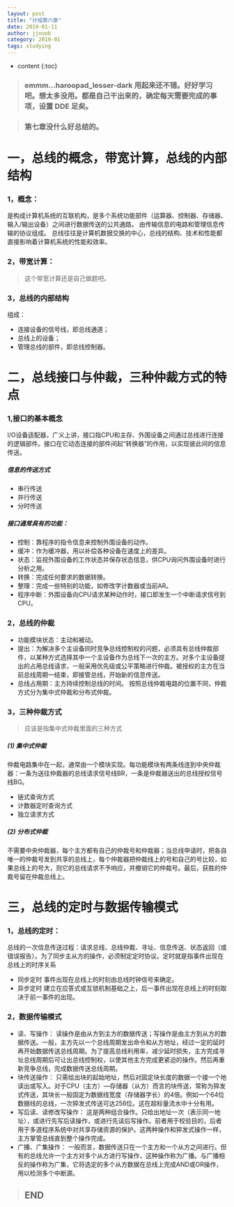 ```yaml
---
layout: post
title: "计组第六章"
date: 2019-01-11
author: jjnoob
category: 2019-01
tags: studying
---
```


* content
{:toc}

> ### emmm...haroopad_lesser-dark 用起来还不错。好好学习吧。想太多没用。都是自己干出来的，确定每天需要完成的事项，设置 DDE 足矣。 <br/>


> ### 第七章没什么好总结的。

# 一，总线的概念，带宽计算，总线的内部结构 
### 1，概念：
是构成计算机系统的互联机构，是多个系统功能部件（运算器、控制器、存储器、输入/输出设备）之间进行数据传送的公共通路。
由传输信息的电路和管理信息传输的协议组成。
总线往往是计算机数据交换的中心，总线的结构、技术和性能都直接影响着计算机系统的性能和效率。
### 2，带宽计算：

> 这个带宽计算还是自己做题吧。

### 3，总线的内部结构
组成：
* 连接设备的信号线，即总线通道；
* 总线上的设备；
* 管理总线的部件，即总线控制器。


# 二，总线接口与仲裁，三种仲裁方式的特点

### 1,接口的基本概念
I/O设备适配器，广义上讲，接口指CPU和主存、外围设备之间通过总线进行连接的逻辑部件。接口在它动态连接的部件间起“转换器”的作用，以实现彼此间的信息传送。
##### 信息的传送方式
* 串行传送
* 并行传送
* 分时传送

##### 接口通常具有的功能：
* 控制：靠程序的指令信息来控制外围设备的动作。
* 缓冲：作为缓冲器，用以补偿各种设备在速度上的差异。
* 状态：监视外围设备的工作状态并保存状态信息，供CPU询问外围设备时进行分析之用。
* 转换：完成任何要求的数据转换。
* 整理：完成一些特别的功能，如修改字计数器或当前AR。
* 程序中断：外围设备向CPU请求某种动作时，接口即发生一个中断请求信号到CPU。

### 2，总线的仲裁
* 功能模块状态：主动和被动。
* 提出：为解决多个主设备同时竞争总线控制权的问题，必须具有总线仲裁部件，以某种方式选择其中一个主设备作为总线下一次的主方。对多个主设备提出的占用总线请求，一般采用优先级或公平策略进行仲裁。被授权的主方在当前总线周期一结束，即接管总线，开始新的信息传送。  
* 总线占用期：主方持续控制总线的时间。
按照总线仲裁电路的位置不同，仲裁方式分为集中式仲裁和分布式仲裁。

### 3，三种仲裁方式
> 应该是指集中式仲裁里面的三种方式


##### (1) 集中式仲裁
仲裁电路集中在一起，通常由一个模块实现。每功能模块有两条线连到中央仲裁器：一条为送往仲裁器的总线请求信号线BR，一条是仲裁器送出的总线授权信号线BG。
* 链式查询方式
* 计数器定时查询方式
* 独立请求方式


##### (2) 分布式仲裁
不需要中央仲裁器，每个主方都有自己的仲裁号和仲裁器；当总线申请时，把各自唯一的仲裁号发到共享的总线上，每个仲裁器把仲裁线上的号和自己的号比较，如果总线上的号大，则它的总线请求不予响应，并撤销它的仲裁号。最后，获胜的仲裁号留在仲裁总线上。



# 三，总线的定时与数据传输模式 

### 1，总线的定时：
总线的一次信息传送过程：请求总线、总线仲裁、寻址、信息传送、状态返回（或错误报告）。为了同步主从方的操作，必须制定定时协议。定时就是指事件出现在总线上的时序关系 
* 同步定时
事件出现在总线上的时刻由总线时钟信号来确定。
* 异步定时
建立在应答式或互锁机制基础之上，后一事件出现在总线上的时刻取决于前一事件的出现。     

### 2，数据传输模式
* 读、写操作：
读操作是由从方到主方的数据传送；写操作是由主方到从方的数据传送。一般，主方先以一个总线周期发出命令和从方地址，经过一定的延时再开始数据传送总线周期。为了提高总线利用率，减少延时损失，主方完成寻址总线周期后可让出总线控制权，以使其他主方完成更紧迫的操作。然后再重新竞争总线，完成数据传送总线周期。
* 块传送操作：
只需给出块的起始地址，然后对固定块长度的数据一个接一个地读出或写入。对于CPU（主方）—存储器（从方）而言的块传送，常称为猝发式传送，其块长一般固定为数据线宽度（存储器字长）的4倍。例如一个64位数据线的总线，一次猝发式传送可达256位。这在超标量流水中十分有用。
* 写后读、读修改写操作：
这是两种组合操作。只给出地址一次（表示同一地址），或进行先写后读操作，或进行先读后写操作。前者用于校验目的，后者用于多道程序系统中对共享存储资源的保护。这两种操作和猝发式操作一样，主方掌管总线直到整个操作完成。
* 广播、广集操作：
一般而言，数据传送只在一个主方和一个从方之间进行。但有的总线允许一个主方对多个从方进行写操作，这种操作称为广播。与广播相反的操作称为广集，它将选定的多个从方数据在总线上完成AND或OR操作，用以检测多个中断源。

> ## END

